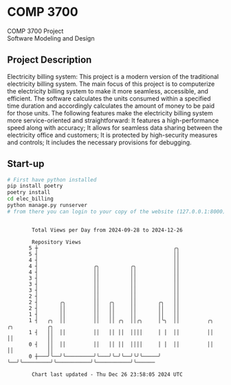 # COMP 3700
COMP 3700 Project  
Software Modeling and Design
## Project Description
Electricity billing system: This project is a modern version of the traditional electricity billing system. The main focus of this project is to computerize the electricity billing system to make it more seamless, accessible, and efficient. The software calculates the units consumed within a specified time duration and accordingly calculates the amount of money to be paid for those units. The following features make the electricity billing system more service-oriented and straightforward: It features a high-performance speed along with accuracy; It allows for seamless data sharing between the electricity office and customers; It is protected by high-security measures and controls; It includes the necessary provisions for debugging.

## Start-up
```bash
# First have python installed
pip install poetry
poetry install
cd elec_billing
python manage.py runserver
# from there you can login to your copy of the website (127.0.0.1:8000), default creds are admin/admin
```

```

        Total Views per Day from 2024-09-28 to 2024-12-26

        Repository Views
       5 ┼                                            ╭╮
       5 ┤                                            ││
       4 ┤                                            ││
       4 ┤                  ╭╮          ╭╮            ││
       4 ┤                  ││          ││            ││
       3 ┤                  ││          ││            ││
       3 ┤                  ││          ││            ││
       3 ┤                  ││          ││            ││
       2 ┤                  ││          ││            ││
       2 ┤       ╭╮         ││   ╭╮     ││       ╭╮   ││
       2 ┤       ││         ││   ││     ││       ││   ││
       1 ┤       ││         ││   ││     ││       ││   ││
       1 ┤   ╭╮  ││         ││   ││ ╭╮  ││╭╮     │╰╮  ││         ╭╮           ╭╮           ╭╮
       1 ┤   ││  ││         ││   ││ ││  ││││     │ │  ││         ││           ││           ││
       0 ┤   ││  ││         ││   ││ ││  ││││     │ │  ││         ││           ││           ││
       0 ┼───╯╰──╯╰─────────╯╰───╯╰─╯╰──╯╰╯╰─────╯ ╰──╯╰─────────╯╰───────────╯╰───────────╯╰──────

        Chart last updated - Thu Dec 26 23:58:05 2024 UTC
        
```
